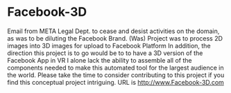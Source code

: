 # Facebook-3D
Email from META Legal Dept. to cease and desist activities on the domain, as was to be diluting the Facebook Brand.
(Was)
Project was to process 2D images into 3D images for upload to Facebook Platform
In addition, the direction this project is to go would be to to have a 3D version of the Facebook App in VR
I alone lack the ability to assemble all of the components needed to make this automated tool for the largest audience in the world.
Please take the time to consider contributing to this project if you find this conceptual project intriguing.
URL is http://www.Facebook-3D.com

